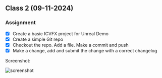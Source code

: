 ## Class 2 (09-11-2024)

### Assignment
- [x] Create a basic ICVFX project for Unreal Demo
- [x] Create a simple Git repo
- [x] Checkout the repo. Add a file. Make a commit and push
- [x] Make a change, add and submit the change with a correct changelog

Screenshot:

![screenshot](https://github.com/tedbarnett-NYU/TechDirection-01/blob/main/screenshot.png)

